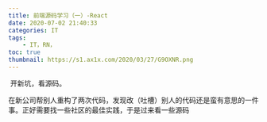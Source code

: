 ```yaml
---
title: 前端源码学习（一）-React
date: 2020-07-02 21:40:33
categories: IT
tags:
    - IT，RN，
toc: true
thumbnail: https://s1.ax1x.com/2020/03/27/G9OXNR.png
---
```


​     开新坑，看源码。

​		在新公司帮别人重构了两次代码，发现改（吐槽）别人的代码还是蛮有意思的一件事。正好需要找一些社区的最佳实践，于是过来看一些源码

<!--more-->



